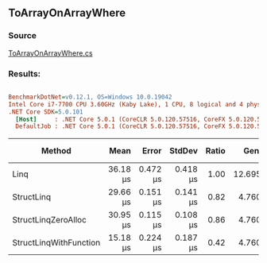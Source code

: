 ﻿## ToArrayOnArrayWhere

### Source
[ToArrayOnArrayWhere.cs](../../src/StructLinq.Benchmark/ToArrayOnArrayWhere.cs)

### Results:
``` ini

BenchmarkDotNet=v0.12.1, OS=Windows 10.0.19042
Intel Core i7-7700 CPU 3.60GHz (Kaby Lake), 1 CPU, 8 logical and 4 physical cores
.NET Core SDK=5.0.101
  [Host]     : .NET Core 5.0.1 (CoreCLR 5.0.120.57516, CoreFX 5.0.120.57516), X64 RyuJIT
  DefaultJob : .NET Core 5.0.1 (CoreCLR 5.0.120.57516, CoreFX 5.0.120.57516), X64 RyuJIT


```
|                 Method |     Mean |    Error |   StdDev | Ratio |   Gen 0 | Gen 1 | Gen 2 | Allocated |
|----------------------- |---------:|---------:|---------:|------:|--------:|------:|------:|----------:|
|                   Linq | 36.18 μs | 0.472 μs | 0.418 μs |  1.00 | 12.6953 |     - |     - |  52.19 KB |
|             StructLinq | 29.66 μs | 0.151 μs | 0.141 μs |  0.82 |  4.7607 |     - |     - |  19.62 KB |
|    StructLinqZeroAlloc | 30.95 μs | 0.115 μs | 0.108 μs |  0.86 |  4.7607 |     - |     - |  19.55 KB |
| StructLinqWithFunction | 15.18 μs | 0.224 μs | 0.187 μs |  0.42 |  4.7607 |     - |     - |  19.55 KB |
